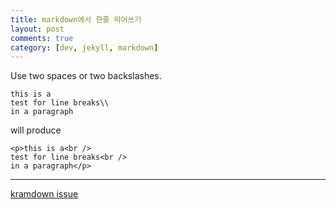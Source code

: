```yaml
---
title: markdown에서 한줄 띄어쓰기
layout: post
comments: true
category: [dev, jekyll, markdown]
--- 
```


Use two spaces or two backslashes.

    this is a  
    test for line breaks\\ 
    in a paragraph

will produce

    <p>this is a<br />
    test for line breaks<br />
    in a paragraph</p>

---

[kramdown issue][1]

[1]: https://github.com/gettalong/kramdown/issues/137
